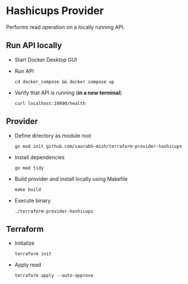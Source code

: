 # Hashicups Provider

Performs read operation on a locally running API.

## Run API locally

+ Start Docker Desktop GUI

+ Run API

  `cd docker_compose && docker compose up`

+ Verify that API is running (**in a new terminal**)

  `curl localhost:19090/health`

## Provider

+ Define directory as module root

  `go mod init github.com/saurabh-mish/terraform-provider-hashicups`

+ Install dependencies

  `go mod tidy`

+ Build provider and install locally using Makefile

  `make build`

+ Execute binary

  `./terraform-provider-hashicups`

## Terraform

+ Initialize

  `terraform init`

+ Apply read

  `terraform apply --auto-approve`
